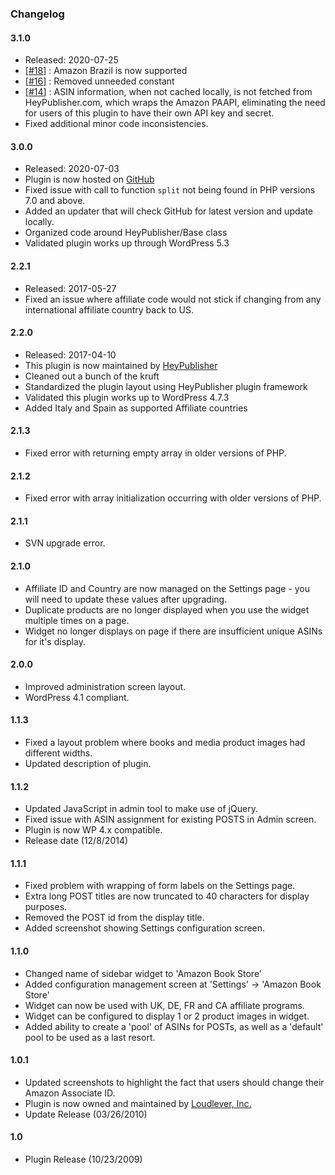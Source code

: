 ### Changelog

#### 3.1.0
* Released: 2020-07-25
* [[#18](https://github.com/HeyPublisher/amazon-book-store/issues/18)] : Amazon Brazil is now supported
* [[#16](https://github.com/HeyPublisher/amazon-book-store/issues/16)] : Removed unneeded constant
* [[#14](https://github.com/HeyPublisher/amazon-book-store/issues/14)] : ASIN information, when not cached locally, is not fetched from HeyPublisher.com, which wraps the Amazon PAAPI, eliminating the need for users of this plugin to have their own API key and secret.
* Fixed additional minor code inconsistencies.

#### 3.0.0
* Released: 2020-07-03
* Plugin is now hosted on [GitHub](https://github.com/HeyPublisher/amazon-book-store)
* Fixed issue with call to function `split` not being found in PHP versions 7.0 and above.
* Added an updater that will check GitHub for latest version and update locally.
* Organized code around HeyPublisher/Base class
* Validated plugin works up through WordPress 5.3

#### 2.2.1
* Released: 2017-05-27
* Fixed an issue where affiliate code would not stick if changing from any international affiliate country back to US.

#### 2.2.0
* Released: 2017-04-10
* This plugin is now maintained by [HeyPublisher](https://www.heypublisher.com)
* Cleaned out a bunch of the kruft
* Standardized the plugin layout using HeyPublisher plugin framework
* Validated this plugin works up to WordPress 4.7.3
* Added Italy and Spain as supported Affiliate countries

#### 2.1.3
* Fixed error with returning empty array in older versions of PHP.

#### 2.1.2
* Fixed error with array initialization occurring with older versions of PHP.

#### 2.1.1
* SVN upgrade error.

#### 2.1.0
* Affiliate ID and Country are now managed on the Settings page - you will need to update these values after upgrading.
* Duplicate products are no longer displayed when you use the widget multiple times on a page.
* Widget no longer displays on page if there are insufficient unique ASINs for it's display.  

#### 2.0.0
* Improved administration screen layout.
* WordPress 4.1 compliant.

#### 1.1.3
* Fixed a layout problem where books and media product images had different widths.
* Updated description of plugin.

#### 1.1.2
* Updated JavaScript in admin tool to make use of jQuery.
* Fixed issue with ASIN assignment for existing POSTS in Admin screen.
* Plugin is now WP 4.x compatible.
* Release date (12/8/2014)

#### 1.1.1
* Fixed problem with wrapping of form labels on the Settings page.  
* Extra long POST titles are now truncated to 40 characters for display purposes.
* Removed the POST id from the display title.
* Added screenshot showing Settings configuration screen.

#### 1.1.0
* Changed name of sidebar widget to 'Amazon Book Store'
* Added configuration management screen at 'Settings' -> 'Amazon Book Store'
* Widget can now be used with UK, DE, FR and CA affiliate programs.
* Widget can be configured to display 1 or 2 product images in widget.
* Added ability to create a 'pool' of ASINs for POSTs, as well as a 'default' pool to be used as a last resort.   

#### 1.0.1
* Updated screenshots to highlight the fact that users should change their Amazon Associate ID.
* Plugin is now owned and maintained by [Loudlever, Inc.](https://www.loudlever.com)
* Update Release (03/26/2010)

#### 1.0
* Plugin Release (10/23/2009)
